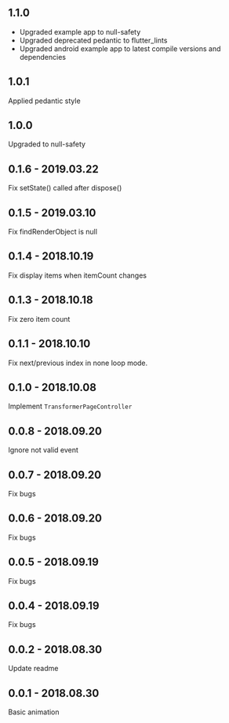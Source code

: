 ## 1.1.0
- Upgraded example app to null-safety
- Upgraded deprecated pedantic to flutter_lints
- Upgraded android example app to latest compile versions and dependencies

## 1.0.1
Applied pedantic style

## 1.0.0
Upgraded to null-safety

## 0.1.6 - 2019.03.22
Fix setState() called after dispose()

## 0.1.5 - 2019.03.10
Fix findRenderObject is null

## 0.1.4 - 2018.10.19
Fix display items when itemCount changes

## 0.1.3 - 2018.10.18
Fix zero item count

## 0.1.1 - 2018.10.10
Fix next/previous index in none loop mode.

## 0.1.0 - 2018.10.08
Implement `TransformerPageController`

## 0.0.8 - 2018.09.20
Ignore not valid event

## 0.0.7 - 2018.09.20
Fix bugs

## 0.0.6 - 2018.09.20
Fix bugs

## 0.0.5 - 2018.09.19
Fix bugs
    
## 0.0.4 - 2018.09.19
Fix bugs
    
## 0.0.2 - 2018.08.30
Update readme

## 0.0.1 - 2018.08.30
Basic animation
    

